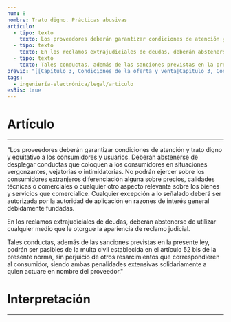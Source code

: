 ```yaml
---
num: 8
nombre: Trato digno. Prácticas abusivas
articulo:
  - tipo: texto
    texto: Los proveedores deberán garantizar condiciones de atención y trato digno y equitativo a los consumidores y usuarios. Deberán abstenerse de desplegar conductas que coloquen a los consumidores en situaciones vergonzantes, vejatorias o intimidatorias. No podrán ejercer sobre los consumidores extranjeros diferenciación alguna sobre precios, calidades técnicas o comerciales o cualquier otro aspecto relevante sobre los bienes y servicios que comercialice. Cualquier excepción a lo señalado deberá ser autorizada por la autoridad de aplicación en razones de interés general debidamente fundadas.
  - tipo: texto
    texto: En los reclamos extrajudiciales de deudas, deberán abstenerse de utilizar cualquier medio que le otorgue la apariencia de reclamo judicial.
  - tipo: texto
    texto: Tales conductas, además de las sanciones previstas en la presente ley, podrán ser pasibles de la multa civil establecida en el artículo 52 bis de la presente norma, sin perjuicio de otros resarcimientos que correspondieren al consumidor, siendo ambas penalidades extensivas solidariamente a quien actuare en nombre del proveedor.
previo: "[[Capítulo 3, Condiciones de la oferta y venta|Capítulo 3, Condiciones de la oferta y venta]]"
tags:
  - ingeniería-electrónica/legal/articulo
esBis: true
---
```

# Artículo
---
"Los proveedores deberán garantizar condiciones de atención y trato digno y equitativo a los consumidores y usuarios. Deberán abstenerse de desplegar conductas que coloquen a los consumidores en situaciones vergonzantes, vejatorias o intimidatorias. No podrán ejercer sobre los consumidores extranjeros diferenciación alguna sobre precios, calidades técnicas o comerciales o cualquier otro aspecto relevante sobre los bienes y servicios que comercialice. Cualquier excepción a lo señalado deberá ser autorizada por la autoridad de aplicación en razones de interés general debidamente fundadas.

En los reclamos extrajudiciales de deudas, deberán abstenerse de utilizar cualquier medio que le otorgue la apariencia de reclamo judicial.

Tales conductas, además de las sanciones previstas en la presente ley, podrán ser pasibles de la multa civil establecida en el artículo 52 bis de la presente norma, sin perjuicio de otros resarcimientos que correspondieren al consumidor, siendo ambas penalidades extensivas solidariamente a quien actuare en nombre del proveedor."

# Interpretación
---


